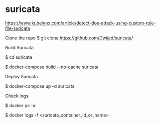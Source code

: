 # suricata
https://www.kubelynx.com/article/detect-dos-attack-using-custom-rule-file-suricata

Clone the repo
$ git clone https://github.com/Dwijad/suricata/

Build Suricata

$ cd suricata

$ docker-compose build  --no-cache suricata

Deploy Suricata

$ docker-compose up -d suricata

Check logs

$ docker ps -a

$ docker logs -f <suricata_container_id_or_name>
